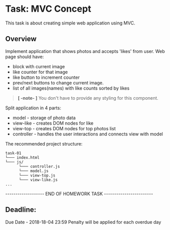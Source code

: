 Task: MVC Concept
===============================

This task is about creating simple web application using MVC.

Overview
----

Implement application that shows photos and accepts 'likes' from user.
Web page should have:
- block with current image
- like counter for that image
- like button to increment counter
- prev/next buttons to change current image.
- list of all images(names) with like counts sorted by likes  

>**[ -note- ]** You don't have to provide any styling for this component.

Split application in 4 parts:
- model - storage of photo data
- view-like - creates DOM nodes for like 
- view-top - creates DOM nodes for top photos list
- controller - handles the user interactions and connects view with model

The recommended project structure:

```
task-01
└─── index.html
└─── js/
      └─── controller.js
      └─── model.js
      └─── view-top.js
      └─── view-like.js
...
```
      

------------------- END OF HOMEWORK TASK ------------------------

Deadline:
----------

Due Date - 2018-18-04 23:59
Penalty will be applied for each overdue day